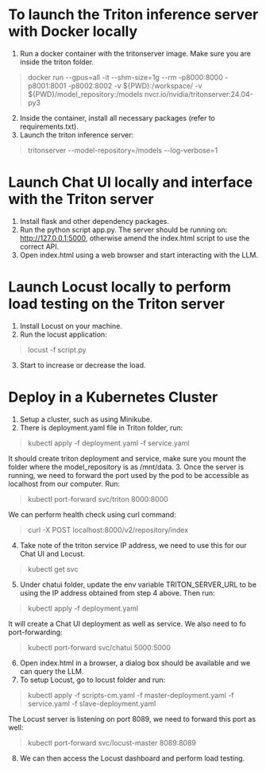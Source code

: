 # To launch the Triton inference server with Docker locally

1. Run a docker container with the tritonserver image. Make sure you are inside the triton folder.
  > docker run --gpus=all -it --shm-size=1g --rm -p8000:8000 -p8001:8001 -p8002:8002 -v ${PWD}:/workspace/ -v ${PWD}/model_repository:/models nvcr.io/nvidia/tritonserver:24.04-py3
2. Inside the container, install all necessary packages (refer to requirements.txt).
3. Launch the triton inference server:
  > tritonserver --model-repository=/models --log-verbose=1


# Launch Chat UI locally and interface with the Triton server

1. Install flask and other dependency packages.
2. Run the python script app.py. The server should be running on: http://127.0.0.1:5000, otherwise amend the index.html script to use the correct API.
3. Open index.html using a web browser and start interacting with the LLM.


# Launch Locust locally to perform load testing on the Triton server

1. Install Locust on your machine.
2. Run the locust application: 
  > locust -f script.py
3. Start to increase or decrease the load.


# Deploy in a Kubernetes Cluster

1. Setup a cluster, such as using Minikube.
2. There is deployment.yaml file in Triton folder, run:
  > kubectl apply -f deployment.yaml -f service.yaml

  It should create triton deployment and service, make sure you mount the folder where the model_repository is as /mnt/data. 
3. Once the server is running, we need to forward the port used by the pod to be accessible as localhost from our computer. Run:
  > kubectl port-forward svc/triton 8000:8000
  
  We can perform health check using curl command:
  > curl -X POST localhost:8000/v2/repository/index
4. Take note of the triton service IP address, we need to use this for our Chat UI and Locust.
  > kubectl get svc
5. Under chatui folder, update the env variable TRITON_SERVER_URL to be using the IP address obtained from step 4 above. Then run:
  > kubectl apply -f deployment.yaml
  
  It will create a Chat UI deployment as well as service. We also need to fo port-forwarding:
  > kubectl port-forward svc/chatui 5000:5000
6. Open index.html in a browser, a dialog box should be available and we can query the LLM.
7. To setup Locust, go to locust folder and run:
  > kubectl apply -f scripts-cm.yaml -f master-deployment.yaml -f service.yaml -f slave-deployment.yaml
  
  The Locust server is listening on port 8089, we need to forward this port as well:
  > kubectl port-forward svc/locust-master 8089:8089
8. We can then access the Locust dashboard and perform load testing.